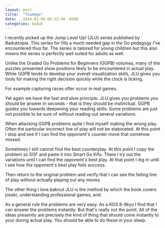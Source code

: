 ```yaml
---
layout: post
title:  "Tsumego"
date:   2016-01-08 09:22:48 -0500
categories: baduk
---
```


I recently picked up the Jump Level Up! (JLU) series published by
Baduktopia. This series for fills a much needed gap in the Go pedagogy
I've encountered thus far. The series is tailored for young children but
this also means the series is perfectly well suited for adults as
well.

Unlike the Graded Go Problems for Beginners (GGPB) volumes, many of
the puzzles presented show positions likely to be encountered in
actual play. While GGPB tends to develop your overall visualization
skills, JLU gives you tools for making the right decision quickly
while the clock is ticking.

For example capturing races ofter occur in real games.

Yet again we have the fast and slow principle. JLU gives you problems
you should be answer in seconds - that is they should be
instinctual. GGPB guides you towards deepening your reading
skills. Some problems are just not possible to be sure of without
reading out several variations.

When attacking GGPB problems quite I find myself making the wrong
play. Often the particular incorrect line of play will not be
elaborated. At this point I stop and see if I can find the opponent's
counter move that somehow missed.

Sometimes I still cannot find the best counterplay. At this point I
copy the problem as SGF and paste it into Smart Go Kifu. There I try
out the variations until I can find the opponent's best play. At that
point I dig in until I see how the opponent's best play foils success.

Then return to the original problem and verify that I can see the
failing line of play without actually playing out any moves.

The other thing I love babout JLU is the method by which the book
covers joseki, understanding professional games, and.

As a general rule the problems are very easy. As a KGS 8-9kyu I find
that I can answer the problems instantly. But that's really not the
point. All of the ideas presently are precisely the kind of thing that
should come instantly to your during actual play. You *should* be able
to do these in your sleep.
